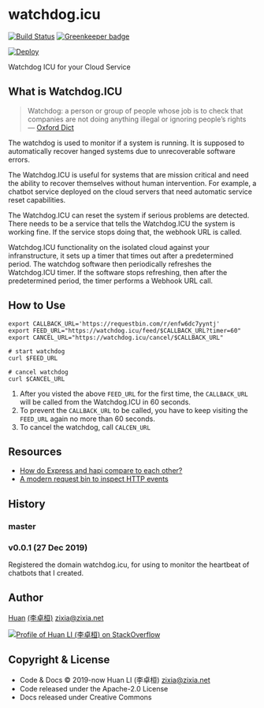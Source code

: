 # watchdog.icu

[![Build Status](https://travis-ci.com/huan/watchdog.icu.svg?branch=master)](https://travis-ci.com/huan/watchdog.icu)
[![Greenkeeper badge](https://badges.greenkeeper.io/huan/watchdog.icu.svg)](https://greenkeeper.io/)

[![Deploy](https://www.herokucdn.com/deploy/button.svg)](https://heroku.com/deploy)

Watchdog ICU for your Cloud Service

## What is Watchdog.ICU

> Watchdog: ​a person or group of people whose job is to check that companies are not doing anything illegal or ignoring people’s rights  
> &mdash; [Oxford Dict](https://www.oxfordlearnersdictionaries.com/definition/english/watchdog)

The watchdog is used to monitor if a system is running. It is supposed to automatically recover hanged systems due to unrecoverable software errors.

The Watchdog.ICU is useful for systems that are mission critical and need the ability to recover themselves without human intervention. For example, a chatbot service deployed on the cloud servers that need automatic service reset capabilities.

The Watchdog.ICU can reset the system if serious problems are detected. There needs to be a service that tells the Watchdog.ICU the system is working fine. If the service stops doing that, the webhook URL is called.

Watchdog.ICU functionality on the isolated cloud against your infranstructure, it sets up a timer that times out after a predetermined period. The watchdog software then periodically refreshes the Watchdog.ICU timer. If the software stops refreshing, then after the predetermined period, the timer performs a Webhook URL call.

## How to Use

```shell
export CALLBACK_URL='https://requestbin.com/r/enfw6dc7yyntj'
export FEED_URL="https://watchdog.icu/feed/$CALLBACK_URL?timer=60"
export CANCEL_URL="https://watchdog.icu/cancel/$CALLBACK_URL"

# start watchdog
curl $FEED_URL

# cancel watchdog
curl $CANCEL_URL
```

1. After you visted the above `FEED_URL` for the first time, the `CALLBACK_URL` will be called from the Watchdog.ICU in 60 seconds.
1. To prevent the `CALLBACK_URL` to be called, you have to keep visiting the `FEED_URL` again no more than 60 seconds.
1. To cancel the watchdog, call `CALCEN_URL`

## Resources

- [How do Express and hapi compare to each other?](https://stackoverflow.com/a/30532321/1123955)
- [A modern request bin to inspect HTTP events](https://requestbin.com)

## History

### master

### v0.0.1 (27 Dec 2019)

Registered the domain watchdog.icu, for using to monitor the heartbeat of chatbots that I created.

## Author

[Huan](https://github.com/huan) [(李卓桓)](http://linkedin.com/in/zixia) <zixia@zixia.net>

[![Profile of Huan LI (李卓桓) on StackOverflow](https://stackoverflow.com/users/flair/1123955.png)](https://stackoverflow.com/users/1123955/huan)

## Copyright & License

- Code & Docs © 2019-now Huan LI (李卓桓) <zixia@zixia.net>
- Code released under the Apache-2.0 License
- Docs released under Creative Commons
